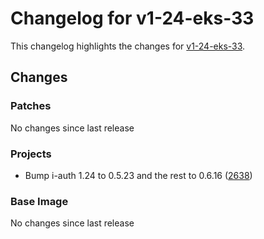 # Changelog for v1-24-eks-33

This changelog highlights the changes for [v1-24-eks-33](https://github.com/aws/eks-distro/tree/v1-24-eks-33).

## Changes

### Patches
No changes since last release

### Projects
* Bump i-auth 1.24 to 0.5.23 and the rest to 0.6.16 ([2638](https://github.com/aws/eks-distro/pull/2638))

### Base Image
No changes since last release


